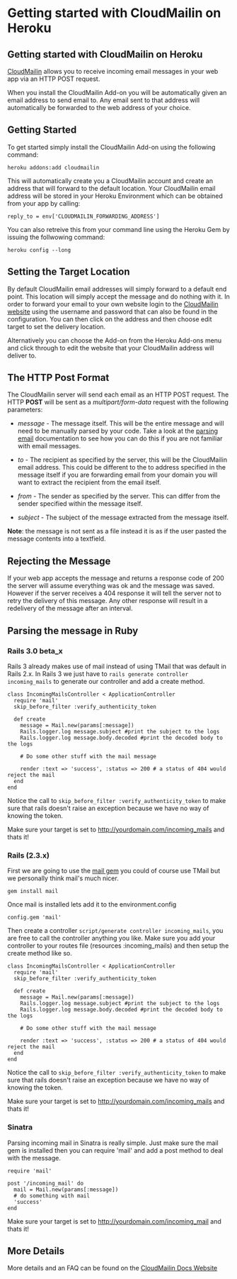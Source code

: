 # Getting started with CloudMailin on Heroku
## Getting started with CloudMailin on Heroku

[CloudMailin](http://cloudmailin.com) allows you to receive incoming email messages in your web app via an HTTP POST request.

When you install the CloudMailin Add-on you will be automatically given an email address to send email to. Any email sent to that address will automatically be forwarded to the web address of your choice.

## Getting Started
To get started simply install the CloudMailin Add-on using the following command:

    heroku addons:add cloudmailin
    
This will automatically create you a CloudMailin account and create an address that will forward to the default location. Your CloudMailin email address will be stored in your Heroku Environment which can be obtained from your app by calling:

    reply_to = env['CLOUDMAILIN_FORWARDING_ADDRESS']

You can also retreive this from your command line using the Heroku Gem by issuing the follwowing command:

    heroku config --long

## Setting the Target Location
By default CloudMailin email addresses will simply forward to a default end point. This location will simply accept the message and do nothing with it. In order to forward your email to your own website login to the [CloudMailin website](http://cloudmailin.com) using the username and password that can also be found in the configuration. You can then click on the address and then choose edit target to set the delivery location.

Alternatively you can choose the Add-on from the Heroku Add-ons menu and click through to edit the website that your CloudMailin address will deliver to.

## The HTTP Post Format
The CloudMailin server will send each email as an HTTP POST request. The HTTP **POST** will be sent as a _multipart/form-data_ request with the following parameters:

* _message_ - The message itself. This will be the entire message and will need to be manually parsed by your code. Take a look at the [parsing email](parsing_email) documentation to see how you can do this if you are not familiar with email messages.

* _to_ - The recipient as specified by the server, this will be the CloudMailin email address. This could be different to the to address specified in the message itself if you are forwarding email from your domain you will want to extract the recipient from the email itself.

* _from_ - The sender as specified by the server. This can differ from the sender specified within the message itself.

* _subject_ - The subject of the message extracted from the message itself.

**Note**: the message is not sent as a file instead it is as if the user pasted the message contents into a textfield.

## Rejecting the Message
If your web app accepts the message and returns a response code of 200 the server will assume everything was ok and the message was saved. However if the server receives a 404 response it will tell the server not to retry the delivery of this message. Any other response will result in a redelivery of the message after an interval.

## Parsing the message in Ruby
### Rails 3.0 beta_x
Rails 3 already makes use of mail instead of using TMail that was default in Rails 2.x. In Rails 3 we just have to `rails generate controller incoming_mails` to generate our controller and add a create method.

    class IncomingMailsController < ApplicationController    
      require 'mail'
      skip_before_filter :verify_authenticity_token
  
      def create
        message = Mail.new(params[:message])
        Rails.logger.log message.subject #print the subject to the logs
        Rails.logger.log message.body.decoded #print the decoded body to the logs
    
        # Do some other stuff with the mail message
    
        render :text => 'success', :status => 200 # a status of 404 would reject the mail
      end
    end

Notice the call to `skip_before_filter :verify_authenticity_token` to make sure that rails doesn't raise an exception because we have no way of knowing the token.

Make sure your target is set to http://yourdomain.com/incoming_mails and thats it!

### Rails (2.3.x)
First we are going to use the [mail gem](http://github.com/mikel/mail/) you could of course use TMail but we personally think mail's much nicer.

    gem install mail

Once mail is installed lets add it to the environment.config

    config.gem 'mail'

Then create a controller `script/generate controller incoming_mails`, you are free to call the controller anything you like. Make sure you add your controller to your routes file (resources :incoming_mails) and then setup the create method like so.

    class IncomingMailsController < ApplicationController    
      require 'mail'
      skip_before_filter :verify_authenticity_token
      
      def create
        message = Mail.new(params[:message])
        Rails.logger.log message.subject #print the subject to the logs
        Rails.logger.log message.body.decoded #print the decoded body to the logs
        
        # Do some other stuff with the mail message
        
        render :text => 'success', :status => 200 # a status of 404 would reject the mail
      end
    end

Notice the call to `skip_before_filter :verify_authenticity_token` to make sure that rails doesn't raise an exception because we have no way of knowing the token.

Make sure your target is set to http://yourdomain.com/incoming_mails and thats it!


### Sinatra
Parsing incoming mail in Sinatra is really simple. Just make sure the mail gem is installed then you can require 'mail' and add a post method to deal with the message.

    require 'mail'

    post '/incoming_mail' do
      mail = Mail.new(params[:message])
      # do something with mail
      'success'
    end

Make sure your target is set to http://yourdomain.com/incoming_mail and thats it!

## More Details
More details and an FAQ can be found on the [CloudMailin Docs Website](http://docs.cloudmailin.com)
